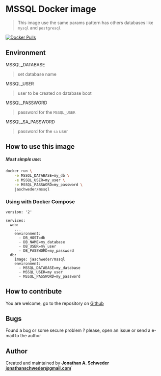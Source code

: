 # MSSQL Docker image

> This image use the same params pattern has others databases like `mysql` and `postgresql`

[![Docker Pulls](https://img.shields.io/docker/pulls/jaschweder/mssql.svg)](https://github.com/jaschweder/docker-image-mssql-server-linux)

## Environment

MSSQL_DATABASE
> set database name

MSSQL_USER
> user to be created on database boot

MSSQL_PASSWORD
> password for the `MSSQL_USER`

MSSQL_SA_PASSWORD
> password for the `sa` user

## How to use this image

##### Most simple use:
```sh
docker run \
    -e MSSQL_DATABASE=my_db \
    -e MSSQL_USER=my_user \
    -e MSSQL_PASSWORD=my_password \
    jaschweder/mssql
```

### Using with Docker Compose
```docker
version: '2'

services:
  web:
    ...
    environment:
      - DB_HOST=db
      - DB_NAME=my_database
      - DB_USER=my_user
      - DB_PASSWORD=my_password
  db:
    image: jaschweder/mssql
    environment:
      - MSSQL_DATABASE=my_database
      - MSSQL_USER=my_user
      - MSSQL_PASSWORD=my_password
```
## How to contribute

You are welcome, go to the repository on [Github](https://github.com/jaschweder/docker-image-mssql-server-linux)

## Bugs

Found a bug or some secure problem ? please, open an issue or send a e-mail to the author

## Author

Created and maintained by **Jonathan A. Schweder <jonathanschweder@gmail.com>**`
